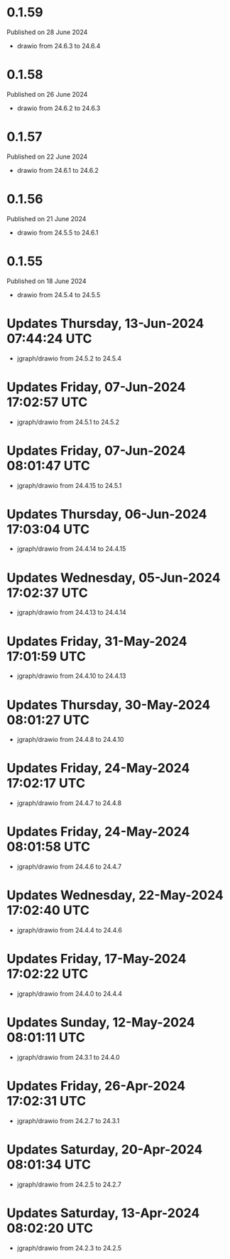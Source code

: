 # 0.1.59

Published on 28 June 2024

- drawio from 24.6.3 to 24.6.4

# 0.1.58

Published on 26 June 2024

- drawio from 24.6.2 to 24.6.3

# 0.1.57

Published on 22 June 2024

- drawio from 24.6.1 to 24.6.2

# 0.1.56

Published on 21 June 2024

- drawio from 24.5.5 to 24.6.1

# 0.1.55

Published on 18 June 2024

- drawio from 24.5.4 to 24.5.5

# Updates Thursday, 13-Jun-2024 07:44:24 UTC
- jgraph/drawio from 24.5.2 to 24.5.4

# Updates Friday, 07-Jun-2024 17:02:57 UTC
- jgraph/drawio from 24.5.1 to 24.5.2

# Updates Friday, 07-Jun-2024 08:01:47 UTC
- jgraph/drawio from 24.4.15 to 24.5.1

# Updates Thursday, 06-Jun-2024 17:03:04 UTC
- jgraph/drawio from 24.4.14 to 24.4.15

# Updates Wednesday, 05-Jun-2024 17:02:37 UTC
- jgraph/drawio from 24.4.13 to 24.4.14

# Updates Friday, 31-May-2024 17:01:59 UTC
- jgraph/drawio from 24.4.10 to 24.4.13

# Updates Thursday, 30-May-2024 08:01:27 UTC
- jgraph/drawio from 24.4.8 to 24.4.10

# Updates Friday, 24-May-2024 17:02:17 UTC
- jgraph/drawio from 24.4.7 to 24.4.8

# Updates Friday, 24-May-2024 08:01:58 UTC
- jgraph/drawio from 24.4.6 to 24.4.7

# Updates Wednesday, 22-May-2024 17:02:40 UTC
- jgraph/drawio from 24.4.4 to 24.4.6

# Updates Friday, 17-May-2024 17:02:22 UTC
- jgraph/drawio from 24.4.0 to 24.4.4

# Updates Sunday, 12-May-2024 08:01:11 UTC
- jgraph/drawio from 24.3.1 to 24.4.0

# Updates Friday, 26-Apr-2024 17:02:31 UTC
- jgraph/drawio from 24.2.7 to 24.3.1

# Updates Saturday, 20-Apr-2024 08:01:34 UTC
- jgraph/drawio from 24.2.5 to 24.2.7

# Updates Saturday, 13-Apr-2024 08:02:20 UTC
- jgraph/drawio from 24.2.3 to 24.2.5

